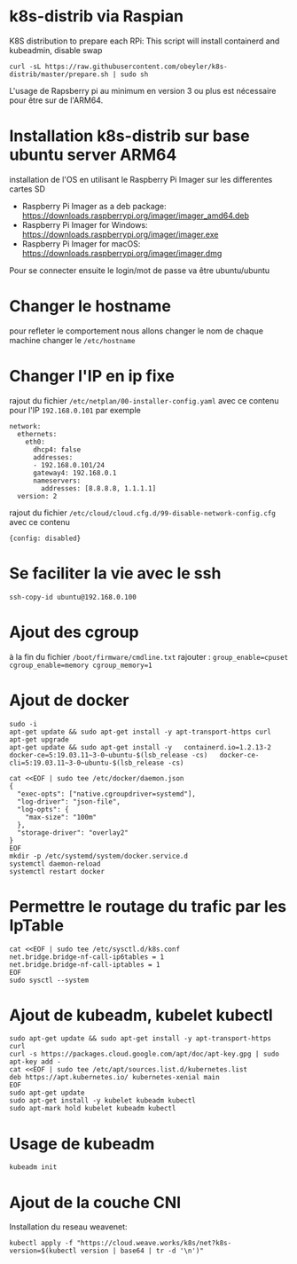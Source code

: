 # k8s-distrib via Raspian

K8S distribution
to prepare each RPi:
This script will install containerd and kubeadmin, disable swap 
```
curl -sL https://raw.githubusercontent.com/obeyler/k8s-distrib/master/prepare.sh | sudo sh
```
L'usage  de Rapsberry pi au minimum en version 3 ou plus est nécessaire pour être sur de l'ARM64.

# Installation k8s-distrib sur base ubuntu server ARM64
installation de l'OS en utilisant le Raspberry Pi Imager sur les differentes cartes SD

- Raspberry Pi Imager as a deb package: https://downloads.raspberrypi.org/imager/imager_amd64.deb
- Raspberry Pi Imager for Windows: https://downloads.raspberrypi.org/imager/imager.exe
- Raspberry Pi Imager for macOS: https://downloads.raspberrypi.org/imager/imager.dmg

Pour se connecter ensuite le login/mot de passe va être ubuntu/ubuntu

# Changer le hostname 
pour refleter le comportement nous allons changer le nom de chaque machine
changer le `/etc/hostname`

# Changer l'IP en ip fixe
rajout du fichier `/etc/netplan/00-installer-config.yaml`
avec ce contenu pour l'IP `192.168.0.101` par exemple
```
network:
  ethernets:
    eth0:
      dhcp4: false
      addresses:
      - 192.168.0.101/24
      gateway4: 192.168.0.1
      nameservers:
        addresses: [8.8.8.8, 1.1.1.1]
  version: 2
```
rajout du fichier `/etc/cloud/cloud.cfg.d/99-disable-network-config.cfg`
avec ce contenu 
```
{config: disabled}
```
# Se faciliter la vie avec le ssh
```
ssh-copy-id ubuntu@192.168.0.100
```
# Ajout des cgroup
à la fin du fichier `/boot/firmware/cmdline.txt`
rajouter : `group_enable=cpuset cgroup_enable=memory cgroup_memory=1`

# Ajout de docker
```
sudo -i
apt-get update && sudo apt-get install -y apt-transport-https curl
apt-get upgrade
apt-get update && sudo apt-get install -y   containerd.io=1.2.13-2   docker-ce=5:19.03.11~3-0~ubuntu-$(lsb_release -cs)   docker-ce-cli=5:19.03.11~3-0~ubuntu-$(lsb_release -cs)

cat <<EOF | sudo tee /etc/docker/daemon.json
{
  "exec-opts": ["native.cgroupdriver=systemd"],
  "log-driver": "json-file",
  "log-opts": {
    "max-size": "100m"
  },
  "storage-driver": "overlay2"
}
EOF
mkdir -p /etc/systemd/system/docker.service.d
systemctl daemon-reload
systemctl restart docker
```

# Permettre le routage du trafic par les IpTable 
```
cat <<EOF | sudo tee /etc/sysctl.d/k8s.conf
net.bridge.bridge-nf-call-ip6tables = 1
net.bridge.bridge-nf-call-iptables = 1
EOF
sudo sysctl --system
```

# Ajout de kubeadm, kubelet kubectl
```
sudo apt-get update && sudo apt-get install -y apt-transport-https curl
curl -s https://packages.cloud.google.com/apt/doc/apt-key.gpg | sudo apt-key add -
cat <<EOF | sudo tee /etc/apt/sources.list.d/kubernetes.list
deb https://apt.kubernetes.io/ kubernetes-xenial main
EOF
sudo apt-get update
sudo apt-get install -y kubelet kubeadm kubectl
sudo apt-mark hold kubelet kubeadm kubectl
```
# Usage de kubeadm
```
kubeadm init
```
# Ajout de la couche CNI 
Installation du reseau weavenet:
```
kubectl apply -f "https://cloud.weave.works/k8s/net?k8s-version=$(kubectl version | base64 | tr -d '\n')"
```

